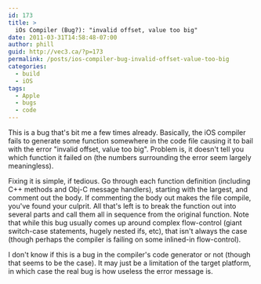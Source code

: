 ```yaml
---
id: 173
title: >
  iOs Compiler (Bug?): "invalid offset, value too big"
date: 2011-03-31T14:58:48-07:00
author: phill
guid: http://vec3.ca/?p=173
permalink: /posts/ios-compiler-bug-invalid-offset-value-too-big
categories:
  - build
  - iOS
tags:
  - Apple
  - bugs
  - code
---
```

This is a bug that's bit me a few times already. Basically, the iOS compiler fails to generate some function somewhere in the code file causing it to bail with the error "invalid offset, value too big". Problem is, it doesn't tell you which function it failed on (the numbers surrounding the error seem largely meaningless).

Fixing it is simple, if tedious. Go through each function definition (including C++ methods and Obj-C message handlers), starting with the largest, and comment out the body. If commenting the body out makes the file compile, you've found your culprit. All that's left is to break the function out into several parts and call them all in sequence from the original function. Note that while this bug usually comes up around complex flow-control (giant switch-case statements, hugely nested ifs, etc), that isn't always the case (though perhaps the compiler is failing on some inlined-in flow-control).

I don't know if this is a bug in the compiler's code generator or not (though that seems to be the case). It may just be a limitation of the target platform, in which case the real bug is how useless the error message is.